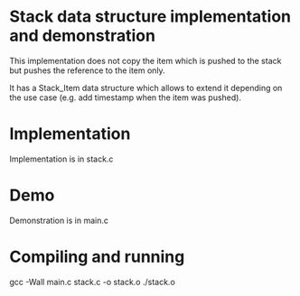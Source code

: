 # Stack data structure implementation and demonstration

This implementation does not copy the item which is pushed to the stack but pushes
the reference to the item only.

It has a Stack\_Item data structure which allows to extend it depending on the
use case (e.g. add timestamp when the item was pushed).

# Implementation
Implementation is in stack.c

# Demo
Demonstration is in main.c

# Compiling and running
gcc -Wall main.c stack.c -o stack.o
./stack.o
